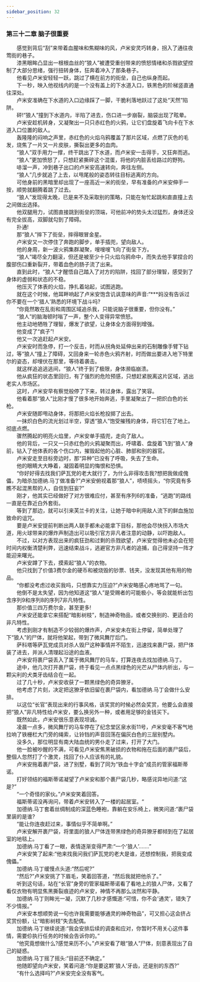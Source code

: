 ```yaml
---
sidebar_position: 32
---
```

### 第三十二章 脑子很重要  


　　感觉到背后“刮”来带着血腥味和焦糊味的风，卢米安灵巧转身，拐入了通往夜莺街的巷子。  
　　漆黑眼眸凸显出一根根血丝的“狼人”被遭受重创带来的愤怒情绪和杀戮欲望控制了大部分思绪，强行扭转身体，狂奔着冲入了那条巷子。  
　　他看见卢米安轻轻一跃，跳过了横在前方的街垒，自己也纵身而起。  
　　下一秒，映入他视线内的是一个没有盖上的下水道入口，铁黑色的阶梯竖直通往深处。  
　　卢米安准确在下水道的入口边缘踩了一脚，干脆利落地跃过了这处“天然”陷阱。  
　　砰!“狼人”撞到下水道内，半陷了进去，伤口进一步崩裂，脑袋出现了眩晕。  
　　卢米安趁机转身，又凝聚出一只只赤红色的火鸦，让它们盘旋着飞向卡在下水道入口位置的敌人。  
　　轰隆隆的闷响之声里，赤红色的火焰乌鸦覆盖了那片区域，点燃了灰色的毛发，烧焦了一片又一片皮肤，撕裂出更多的血肉。  
　　“狼人”双手用力一撑，终干跳出了下水道，而卢米安一击得手，又狂奔而逃。  
　　“狼人”更加愤怒了，只想赶紧撕碎这个混蛋，将他的内脏丢给路过的野狗。  
　　哧溜一声，冲到巷子出口的卢米安高速转向，奔往左侧。  
　　“狼人”几步就追了上去，以甩尾般的姿态转往目标逃离的方向。  
　　可他身前的黑暗里却出现了一座高近一米的街垒，早有准备的卢米安伸手一按，顺势就翻腾着跳了过去。  
　　“狼人”发现得太晚，已是来不及采取别的策略，只能在匆忙起跳和直直撞上去之间做出选择。  
　　他双腿用力，试图直接跳到街垒的顶端，可他前冲的势头太过猛烈，身体还没有完全拔高，双脚就勾到了障碍。  
　　扑通!  
　　那“狼人”摔下了街垒，摔得眼冒金星。  
　　卢米安又一次停住了奔跑的脚步，单手插兜，望向敌人。  
　　他的身周，新一波火鸦集群凝聚，嗖嗖嗖飞向了街垒下方。  
　　“狼人”竭尽全力翻滚，但还是被至少十只火焰乌鸦命中，而失去他手掌捏合的腹部伤口重新裂开，带着血色的肠子流了出来。  
　　直到此时，“狼人”才醒悟自己踏入了对方的陷阱，找回了部分理智，感受到了身体的虚弱和状态的不稳。  
　　他压灭了体表的火焰，挣扎着站起，试图逃跑。  
　　就在这个时候，他耳畔响起了卢米安饱含讥讽意味的声音:“***妈没有告诉过你不要在一个'猎人’熟悉的环境下战斗吗?  
　　“你竟然敢在乱街和周围区域追杀我，只能说脑子很重要，但你没有。”  
　　“狼人”的脑海顿时嗡了一声，整个人变得异常愤怒。  
　　他主动地牺牲了理智，爆发了欲望，让身体全方面得到增强。  
　　他变成了“疯子”!  
　　他又一次追赶起卢米安。  
　　卢米安时而急停，打一个反击，时而从拐角处延伸出来的石制雕像手臂下钻过，等“狼人”撞上了障碍，又回身来一轮赤色火鸦齐射，时而做出要进入地下特里尔的姿态，却埋伏在那里，等待着袭击。  
　　就这样追追逃逃间，“狼人”终于到了极限，身体濒临崩溃。  
　　他从疯狂的状态里回归，有了强烈的危险预感，只想赶紧脱离这片区域，逃出老实人市场区。  
　　这时，卢米安早有察觉般停了下来，转过身体，露出了笑容。  
　　他看着那“狼人”比刚才慢了很多地开始奔逃，手里凝聚出了一把炽白色的长枪。  
　　卢米安随即甩动身体，将那把火焰长枪投掷了出去。  
　　一抹炽白色的流光划过半空，穿透“狼人”饱受摧残的身体，将它钉在了地上。彻底点燃。  
　　骤然腾起的明亮火焰里，卢米安单手插兜，走向了敌人。  
　　他的背后，一只又一只赤红色的火鸦凝聚而出，呼啸着、盘旋着飞到“狼人”身前，钻入了他体表的各个伤口内，摧毁起他的心脏、肺部和别的器官。  
　　卢米安走至目标旁边时，那“异种”已没有了呼吸，失去了生命。  
　　他的眼睛大大睁着，凝固着明显的悔恨和恐惧。  
　　“你好好得去找我们萨瓦党的老大就行了，为什么非得攻击我?想把我做成傀儡，为暗杀加德纳.马丁做准备?”卢米安俯视着那“狼人”，啧啧摇头，“你究竟有多瞧不起混黑帮的人，自信到狂妄?”  
　　刚才，他其实已经做好了对方很难应付，甚至有序列6的准备，“逃跑”的路线一直是在靠近白外套街。  
　　等到了那边，就可以引来芙兰卡的关注，让她于暗中利用敌人流下的鲜血施加致命的诅咒。  
　　要是卢米安提前判断出两人联手都未必能拿下目标，那他会尽快拐入市场大道，用火球带来的爆炸声制造出可以吸引官方非凡者注意的动静，以吓跑敌人。  
　　不过，以对方表现出来的疯狂劲和过剩的杀戮欲望，卢米安觉得他未必会在短时间内权衡清楚利弊，迅速结束战斗，逃避官方非凡者的追捕，自己得坚持一阵才能迎来曙光。  
　　卢米安蹲了下去，摸索起“狼人”的衣物。  
　　他只找到了价值3费尔金的硬币和被烧毁的钞票、钱夹，没发现其他有用的物品。  
　　“你都没考虑过收买我吗，只想靠实力压迫?”卢米安略感心疼地骂了一句。  
　　他倒不是太失望，因为他知道这“狼人”是受赐者的可能极小，等会就能析出包含序列9和序列8的序列7非凡特性。  
　　那价值三四万费尔金，甚至更多!  
　　卢米安还能拿它来搭配“暗影树枝”，制造神奇物品，或者交换别的、更适合的非凡特性。  
　　考虑到刚才有制造不少较弱的爆炸声，卢米安未在街上停留，简单处理了下“狼人”的尸体，就将他架起，带到了微风舞厅后门。  
　　萨科塔等萨瓦党成员对杀人毁尸这种事情并不陌生，迅速找来裹尸袋，把尸体装了进去，并派人清理起沿途的血液。  
　　卢米安将裹尸袋丢入了属于微风舞厅的马车，打算连夜去找加德纳.马丁。  
　　途中，他几次打开裹尸袋，终于看见一点点黑绿色的光芒从尸体内析出，与一颗尖利的犬类牙齿结合在一起。  
　　过了几十秒，卢米安收获了一颗黑绿色的奇异獠牙。  
　　他考虑了片刻，决定把这獠牙依旧留在裹尸袋内，看加德纳.马丁会做什么安排。  
　　以这位“长官”表现出来的行事风格，该奖赏的时候必然会奖赏，他要么会直接把“狼人”非凡特性给卢米安，要么换另外一种，或者用足够的金钱买下。  
　　既然如此，卢米安很乐意表现坦诚。  
　　凌晨一点多，微风舞厅的马车停在了纪念堂区泉水街11号，卢米安毫不客气地拉响了铁栅栏大门旁的绳索，让铃铛的声音回荡在偏灰白色的三层别墅内。  
　　没多久，那位明显有南大陆血统的男仆走了过来，打开了大门。  
　　他一脸被吵醒的不满，可看见卢米安焦黑破损的衣物和拖在后面的裹尸袋后，整個人忽然打了个激灵，找回了仆人应该有的礼貌。  
　　卢米安拖着裹尸袋，进了别墅，看到了同为“铁血十字会”成员的管家福斯蒂诺。  
　　打好领结的福斯蒂诺凝望了卢米安和那个裹尸袋几秒，略感诧异地问道:“这是?”  
　　“一个奇怪的家伙。”卢米安笑着回答。  
　　福斯蒂诺没再询问，带着卢米安转入了一楼的起居室。“  
　　加德纳.马丁套着丝绸制成的深蓝色睡袍，靠躺在安乐椅上，微笑问道:“裹尸袋里装的是谁?  
　　“能让你连夜赶过来，事情似乎不简单啊。”  
　　卢米安解开裹尸袋，将里面的狼人尸体连带黑绿色的奇异獠牙都倾到在了起居室的地毯上。  
　　加德纳.马丁看了一眼，表情逐渐变得严肃:“一个'狼人’….…”  
　　卢米安笑了起来:“他来找我问我们萨瓦党的老大是谁，还想控制我，把我变成傀儡。”  
　　加德纳.马丁缓慢点头道:“然后呢?”  
　　“然后?”卢米安挑了下眉毛，笑着回答道，“然后我就把他杀了。”  
　　听到这句话，站在“长官”身旁的管家福斯蒂诺看了看地上的狼人尸体，又看了看仅衣物有明显焦黑撕裂痕迹的卢米安，神情不再那么淡然和平静。  
　　加德纳.马丁则眸光一凝，沉默了几秒才感慨道:“可惜，你不会'通灵’，错失了不少情报。”  
　　卢米安本想顺势说一句也许我需要能够通灵的神奇物品”，可又担心这会挤占奖赏份额，让“暗影树枝”失去配偶。  
　　加德纳.马丁继续说道:“我会安排后续的调查和应对，你暂时不用关心这件事情，需要伱执行任务的时候会告诉你的。”  
　　“他究竟想做什么?感觉来历不小。”卢米安看了眼“狼人”尸体，刻意表现出了自己的疑惑。  
　　加德纳.马丁摇了摇头:“目前还不确定。”  
　　他随即望向卢米安，笑着问道:“你是要这颗'狼人’牙齿，还是别的东西?”  
　　“有什么选择吗?”卢米安完全没有客气。  
